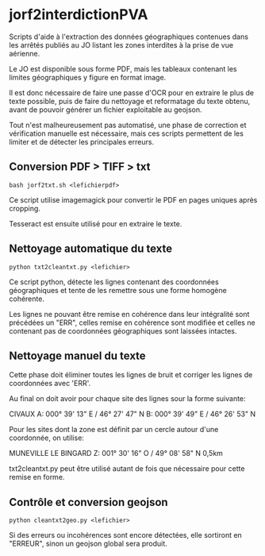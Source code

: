 # jorf2interdictionPVA

Scripts d'aide à l'extraction des données géographiques contenues dans les arrêtés publiés au JO listant les zones interdites à la prise de vue aérienne.

Le JO est disponible sous forme PDF, mais les tableaux contenant les limites géographiques y figure en format image.

Il est donc nécessaire de faire une passe d'OCR pour en extraire le plus de texte possible, puis de faire du nettoyage et reformatage du texte obtenu, avant de pouvoir générer un fichier exploitable au geojson.

Tout n'est malheureusement pas automatisé, une phase de correction et vérification manuelle est nécessaire, mais ces scripts permettent de les limiter et de détecter les principales erreurs.

## Conversion PDF > TIFF > txt

`bash jorf2txt.sh <lefichierpdf>`

Ce script utilise imagemagick pour convertir le PDF en pages uniques après cropping.

Tesseract est ensuite utilisé pour en extraire le texte.

## Nettoyage automatique du texte

`python txt2cleantxt.py <lefichier>`

Ce script python, détecte les lignes contenant des coordonnées géographiques et tente de les remettre sous une forme homogène cohérente.

Les lignes ne pouvant être remise en cohérence dans leur intégralité sont précédées un "ERR", celles remise en cohérence sont modifiée et celles ne contenant pas de coordonnées géographiques sont laissées intactes.

## Nettoyage manuel du texte

Cette phase doit éliminer toutes les lignes de bruit et corriger les lignes de coordonnées avec 'ERR'.

Au final on doit avoir pour chaque site des lignes sour la forme suivante:

CIVAUX
A: 000° 39' 13" E / 46° 27' 47" N
B: 000° 39' 49" E / 46° 26' 53" N

Pour les sites dont la zone est définit par un cercle autour d'une coordonnée, on utilise:

MUNEVILLE LE BINGARD
Z: 001° 30' 16" O / 49° 08' 58" N 0,5km

txt2cleantxt.py peut être utilisé autant de fois que nécessaire pour cette remise en forme.

## Contrôle et conversion geojson

`python cleantxt2geo.py <lefichier>`

Si des erreurs ou incohérences sont encore détectées, elle sortiront en "ERREUR", sinon un geojson global sera produit.

